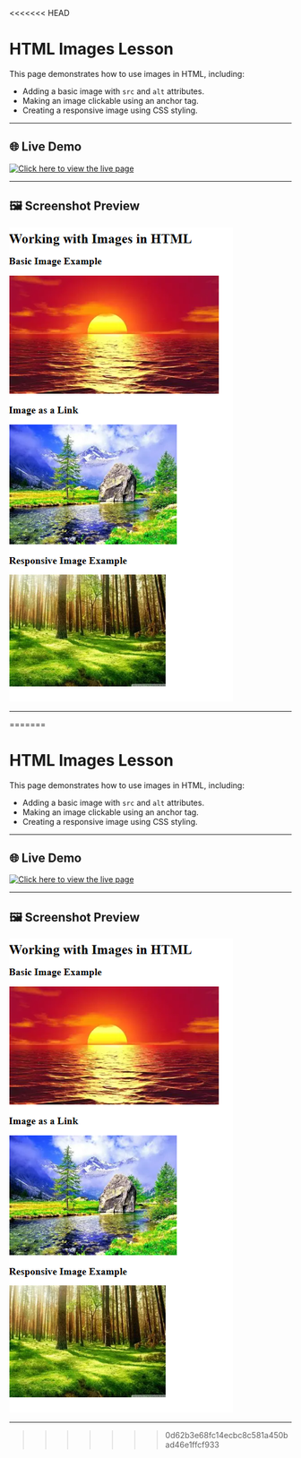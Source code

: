 <<<<<<< HEAD
# HTML Images Lesson

This page demonstrates how to use images in HTML, including:
- Adding a basic image with `src` and `alt` attributes.
- Making an image clickable using an anchor tag.
- Creating a responsive image using CSS styling.

---

## 🌐 Live Demo
[![Click here to view the live page](https://img.shields.io/badge/View-Live%20Page-blue?style=for-the-badge)](https://saintsamuelle.github.io/FRONTEND-LEARNING-PROGRESS/HTML/Basic-syntax/Images/images.html)

---

## 🖼 Screenshot Preview
![Webpage Screenshot](screenshots.jpg)

---
=======
# HTML Images Lesson

This page demonstrates how to use images in HTML, including:
- Adding a basic image with `src` and `alt` attributes.
- Making an image clickable using an anchor tag.
- Creating a responsive image using CSS styling.

---

## 🌐 Live Demo
[![Click here to view the live page](https://img.shields.io/badge/View-Live%20Page-blue?style=for-the-badge)](https://saintsamuelle.github.io/FRONTEND-LEARNING-PROGRESS/HTML/Basic-syntax/Images/images.html)

---

## 🖼 Screenshot Preview
![Webpage Screenshot](screenshots.jpg)

---
>>>>>>> 0d62b3e68fc14ecbc8c581a450bad46e1ffcf933
